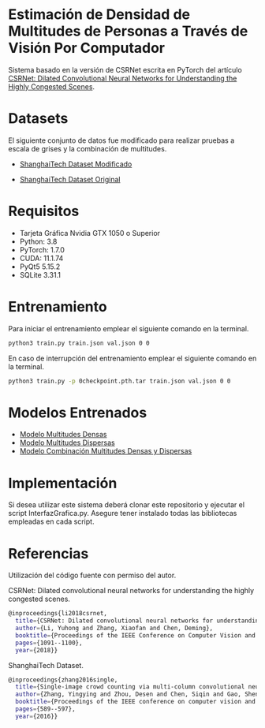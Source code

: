 # Estimación de Densidad de Multitudes de Personas a Través de Visión Por Computador

Sistema basado en la versión de CSRNet escrita en PyTorch del artículo [CSRNet: Dilated Convolutional Neural Networks for Understanding the Highly Congested Scenes].

# Datasets

El siguiente conjunto de datos fue modificado para realizar pruebas a escala de grises y la combinación de multitudes.

  - [ShanghaiTech Dataset Modificado]
 
  - [ShanghaiTech Dataset Original]

# Requisitos

  - Tarjeta Gráfica Nvidia GTX 1050 o Superior
  - Python: 3.8
  - PyTorch: 1.7.0
  - CUDA: 11.1.74
  - PyQt5 5.15.2
  - SQLite 3.31.1
  
# Entrenamiento

Para iniciar el entrenamiento emplear el siguiente comando en la terminal.
```sh
python3 train.py train.json val.json 0 0
```
En caso de interrupción del entrenamiento emplear el siguiente comando en la terminal.
```sh
python3 train.py -p 0checkpoint.pth.tar train.json val.json 0 0
```
  
# Modelos Entrenados

  - [Modelo Multitudes Densas]
  - [Modelo Multitudes Dispersas]
  - [Modelo Combinación Multitudes Densas y Dispersas]

# Implementación

Si desea utilizar este sistema deberá clonar este repositorio y ejecutar el script InterfazGrafica.py. Asegure tener instalado todas las bibliotecas empleadas en cada script.

# Referencias
Utilización del código fuente con permiso del autor.

CSRNet: Dilated convolutional neural networks for understanding the highly congested scenes.

```sh
@inproceedings{li2018csrnet,
  title={CSRNet: Dilated convolutional neural networks for understanding the highly congested scenes},
  author={Li, Yuhong and Zhang, Xiaofan and Chen, Deming},
  booktitle={Proceedings of the IEEE Conference on Computer Vision and Pattern Recognition},
  pages={1091--1100},
  year={2018}}
```

ShanghaiTech Dataset.
  
```sh
@inproceedings{zhang2016single,
  title={Single-image crowd counting via multi-column convolutional neural network},
  author={Zhang, Yingying and Zhou, Desen and Chen, Siqin and Gao, Shenghua and Ma, Yi},
  booktitle={Proceedings of the IEEE conference on computer vision and pattern recognition},
  pages={589--597},
  year={2016}}
```

   [PyTorch]: <https://github.com/leeyeehoo/CSRNet-pytorch/tree/master>
   [CSRNet: Dilated Convolutional Neural Networks for Understanding the Highly Congested Scenes]: <https://arxiv.org/abs/1802.10062>
   [ShanghaiTech Dataset Original]: <https://www.kaggle.com/tthien/shanghaitech-with-people-density-map>
   [ShanghaiTech Dataset Modificado]: <https://drive.google.com/drive/folders/1lxkuwtL1e0vdKTJG1pJbTK8DpENKN6CX?usp=sharing>
   [Modelo Multitudes Densas]: <https://drive.google.com/file/d/1rrI4ihhroJsLmJ0FY1NokfsmIwti71t_/view?usp=sharing>
   [Modelo Multitudes Dispersas]: <https://drive.google.com/file/d/1iFhVVBF-GwErBH9FAqM77cU23iJ2iUPC/view?usp=sharing>
   [Modelo Combinación Multitudes Densas y Dispersas]: <https://drive.google.com/file/d/1z5BkYcCFAmX-AFTeNcL6f54J9DRwLdXL/view?usp=sharing>
